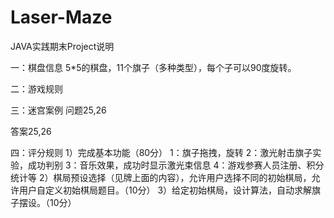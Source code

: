 # Laser-Maze

JAVA实践期末Project说明

一：棋盘信息
5*5的棋盘，11个旗子（多种类型），每个子可以90度旋转。
 
二：游戏规则

 
 

三：迷宫案例
问题25,26
 










答案25,26

 
四：评分规则
1）完成基本功能（80分）
1：旗子拖拽，旋转
2：激光射击旗子实验，成功判别
3：音乐效果，成功时显示激光束信息
4：游戏参赛人员注册、积分统计等
2）棋局预设选择（见牌上面的内容），允许用户选择不同的初始棋局，允许用户自定义初始棋局题目。（10分）
3）给定初始棋局，设计算法，自动求解旗子摆设。（10分）

